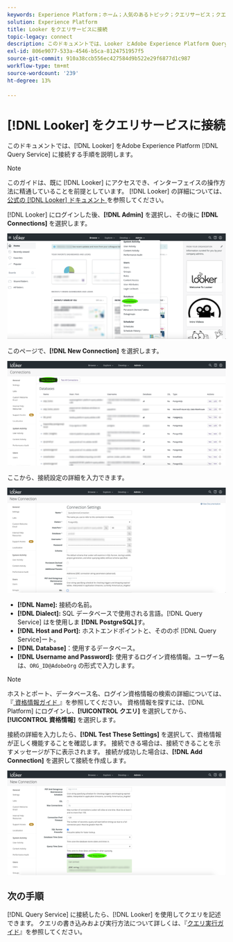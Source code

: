 ```yaml
---
keywords: Experience Platform；ホーム；人気のあるトピック；クエリサービス；クエリサービス；Looker;looker；クエリサービスへの接続；
solution: Experience Platform
title: Looker をクエリサービスに接続
topic-legacy: connect
description: このドキュメントでは、Looker とAdobe Experience Platform Query Service を接続する手順について説明します。
exl-id: 806e9077-533a-4546-b5ca-8124751957f5
source-git-commit: 910a38ccb556ec427584d9b522e29f6877d1c987
workflow-type: tm+mt
source-wordcount: '239'
ht-degree: 13%

---
```


# [!DNL Looker] をクエリサービスに接続

このドキュメントでは、[!DNL Looker] をAdobe Experience Platform [!DNL Query Service] に接続する手順を説明します。

>[!NOTE]
>
> このガイドは、既に [!DNL Looker] にアクセスでき、インターフェイスの操作方法に精通していることを前提としています。 [!DNL Looker] の詳細については、[ 公式の  [!DNL Looker]  ドキュメント ](https://docs.looker.com/) を参照してください。

[!DNL Looker] にログインした後、**[!DNL Admin]** を選択し、その後に **[!DNL Connections]** を選択します。

![](../images/clients/looker/click-admin-connections.png)

このページで、**[!DNL New Connection]** を選択します。

![](../images/clients/looker/click-new-connection.png)

ここから、接続設定の詳細を入力できます。

![](../images/clients/looker/new-connection.png)

- **[!DNL Name]:** 接続の名前。
- **[!DNL Dialect]:**  SQL データベースで使用される言語。[!DNL Query Service] はを使用しま **[!DNL PostgreSQL]**&#x200B;す。
- **[!DNL Host and Port]:** ホストエンドポイントと、そののポ [!DNL Query Service]ート。
- **[!DNL Database]**：使用するデータベース。
- **[!DNL Username and Password]:** 使用するログイン資格情報。ユーザー名は、`ORG_ID@AdobeOrg` の形式で入力します。

>[!NOTE]
>
>ホストとポート、データベース名、ログイン資格情報の検索の詳細については、『[ 資格情報ガイド ](../ui/credentials.md)』を参照してください。 資格情報を探すには、[!DNL Platform] にログインし、**[!UICONTROL クエリ]** を選択してから、**[!UICONTROL 資格情報]** を選択します。

接続の詳細を入力したら、**[!DNL Test These Settings]** を選択して、資格情報が正しく機能することを確認します。 接続できる場合は、接続できることを示すメッセージが下に表示されます。 接続が成功した場合は、**[!DNL Add Connection]** を選択して接続を作成します。

![](../images/clients/looker/click-test-connection.png)

## 次の手順

[!DNL Query Service] に接続したら、[!DNL Looker] を使用してクエリを記述できます。 クエリの書き込みおよび実行方法について詳しくは、『[クエリ実行ガイド](../best-practices/writing-queries.md)』を参照してください。
